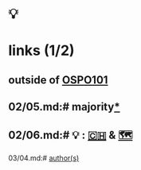 # 💡
# links (1/2)

outside of [OSPO101](https://github.com/digital-sustainability/module-eoss-ospo101)
--
02/05.md:# majority[*](https://en.wikipedia.org/wiki/Business_models_for_open-source_software)
--
02/06.md:# 💡 : [🇨🇭](https://ossbenchmark.com/institutions) & [🗺️](https://landscape.todogroup.org)
--
03/04.md:# [author(s)](https://git-scm.com/book/en/v2/Git-Basics-Viewing-the-Commit-History)